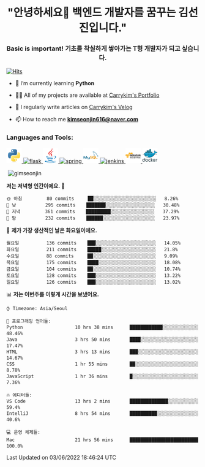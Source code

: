 <h1 align="center">"안녕하세요👋 백엔드 개발자를 꿈꾸는 김선진입니다."</h1>
<h3 align="center">Basic is important! 기초를 착실하게 쌓아가는 T형 개발자가 되고 싶습니다.</h3>

[![Hits](https://hits.seeyoufarm.com/api/count/incr/badge.svg?url=https%3A%2F%2Fgithub.com%2Fgimseonjin&count_bg=%2318BFE5&title_bg=%23555555&icon=ko-fi.svg&icon_color=%23E7E7E7&title=hits&edge_flat=false)](https://hits.seeyoufarm.com)

- 🌱 I’m currently learning **Python**

- 👨‍💻 All of my projects are available at [Carrykim's Portfolio](https://elderly-gruyere-ed2.notion.site/0-a2fe0ade7c354a749153cd7544fbd685)

- 📝 I regularly write articles on [Carrykim's Velog](https://velog.io/@carrykim)

- 📫 How to reach me **kimseonjin616@naver.com**

<p align="left">
</p>

<h3 align="left">Languages and Tools:</h3>
<p align="left"> <a href="https://www.python.org" target="_blank" rel="noreferrer"> <img src="https://raw.githubusercontent.com/devicons/devicon/master/icons/python/python-original.svg" alt="python" width="40" height="40"/> </a> <a href="https://flask.palletsprojects.com/" target="_blank" rel="noreferrer"> <img src="https://www.vectorlogo.zone/logos/pocoo_flask/pocoo_flask-icon.svg" alt="flask" width="40" height="40"/> </a> <a href="https://www.java.com" target="_blank" rel="noreferrer"> <img src="https://raw.githubusercontent.com/devicons/devicon/master/icons/java/java-original.svg" alt="java" width="40" height="40"/> </a>  <a href="https://spring.io/" target="_blank" rel="noreferrer"> <img src="https://www.vectorlogo.zone/logos/springio/springio-icon.svg" alt="spring" width="40" height="40"/> </a> <a href="https://www.mysql.com/" target="_blank" rel="noreferrer"> <img src="https://raw.githubusercontent.com/devicons/devicon/master/icons/mysql/mysql-original-wordmark.svg" alt="mysql" width="40" height="40"/> </a> <a href="https://www.jenkins.io" target="_blank" rel="noreferrer"> <img src="https://www.vectorlogo.zone/logos/jenkins/jenkins-icon.svg" alt="jenkins" width="40" height="40"/> </a>  <a href="https://aws.amazon.com" target="_blank" rel="noreferrer"> <img src="https://raw.githubusercontent.com/devicons/devicon/master/icons/amazonwebservices/amazonwebservices-original-wordmark.svg" alt="aws" width="40" height="40"/> </a> <a href="https://www.docker.com/" target="_blank" rel="noreferrer"> <img src="https://raw.githubusercontent.com/devicons/devicon/master/icons/docker/docker-original-wordmark.svg" alt="docker" width="40" height="40"/> </a>   </p>


<p>&nbsp;<img align="center" src="https://github-readme-stats.vercel.app/api?username=gimseonjin&show_icons=true&locale=en" alt="gimseonjin" /></p>



<!--START_SECTION:waka-->
**저는 저녁형 인간이에요. 🦉** 

```text
🌞 아침         80 commits     ██░░░░░░░░░░░░░░░░░░░░░░░   8.26% 
🌆 낮　         295 commits    ███████░░░░░░░░░░░░░░░░░░   30.48% 
🌃 저녁         361 commits    █████████░░░░░░░░░░░░░░░░   37.29% 
🌙 밤　         232 commits    ██████░░░░░░░░░░░░░░░░░░░   23.97%

```
📅 **제가 가장 생산적인 날은 화요일이에요.** 

```text
월요일          136 commits    ███░░░░░░░░░░░░░░░░░░░░░░   14.05% 
화요일          211 commits    █████░░░░░░░░░░░░░░░░░░░░   21.8% 
수요일          88 commits     ██░░░░░░░░░░░░░░░░░░░░░░░   9.09% 
목요일          175 commits    ████░░░░░░░░░░░░░░░░░░░░░   18.08% 
금요일          104 commits    ██░░░░░░░░░░░░░░░░░░░░░░░   10.74% 
토요일          128 commits    ███░░░░░░░░░░░░░░░░░░░░░░   13.22% 
일요일          126 commits    ███░░░░░░░░░░░░░░░░░░░░░░   13.02%

```


📊 **저는 이번주를 이렇게 시간을 보냈어요.** 

```text
⌚︎ Timezone: Asia/Seoul

💬 프로그래밍 언어들: 
Python                   10 hrs 38 mins      ████████████░░░░░░░░░░░░░   48.46% 
Java                     3 hrs 50 mins       ████░░░░░░░░░░░░░░░░░░░░░   17.47% 
HTML                     3 hrs 13 mins       ███░░░░░░░░░░░░░░░░░░░░░░   14.67% 
CSS                      1 hr 55 mins        ██░░░░░░░░░░░░░░░░░░░░░░░   8.78% 
JavaScript               1 hr 36 mins        █░░░░░░░░░░░░░░░░░░░░░░░░   7.36%

🔥 에디터들: 
VS Code                  13 hrs 2 mins       ██████████████░░░░░░░░░░░   59.4% 
IntelliJ                 8 hrs 54 mins       ██████████░░░░░░░░░░░░░░░   40.6%

💻 운영 체제들: 
Mac                      21 hrs 56 mins      █████████████████████████   100.0%

```


 Last Updated on 03/06/2022 18:46:24 UTC
<!--END_SECTION:waka-->
